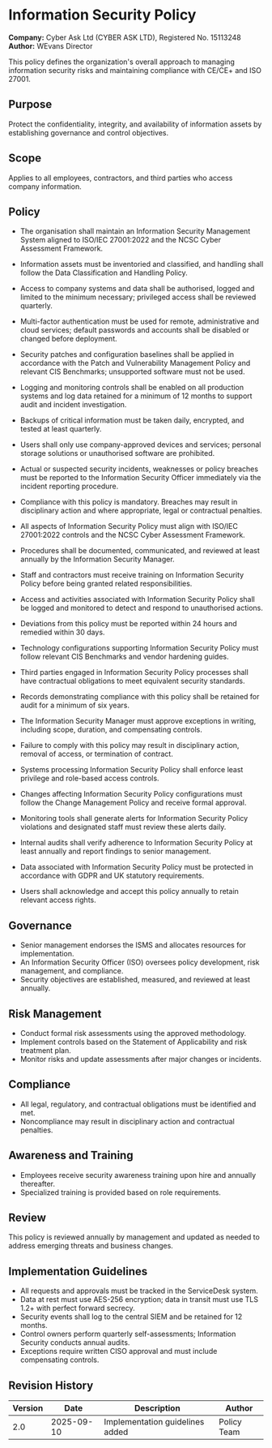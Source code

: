 # Information Security Policy

**Company:** Cyber Ask Ltd (CYBER ASK LTD), Registered No. 15113248  
**Author:** WEvans Director

This policy defines the organization's overall approach to managing information security risks and maintaining compliance with CE/CE+ and ISO 27001.

## Purpose

Protect the confidentiality, integrity, and availability of information assets by establishing governance and control objectives.

## Scope

Applies to all employees, contractors, and third parties who access company information.

## Policy
- The organisation shall maintain an Information Security Management System aligned to ISO/IEC 27001:2022 and the NCSC Cyber Assessment Framework.
- Information assets must be inventoried and classified, and handling shall follow the Data Classification and Handling Policy.
- Access to company systems and data shall be authorised, logged and limited to the minimum necessary; privileged access shall be reviewed quarterly.
- Multi-factor authentication must be used for remote, administrative and cloud services; default passwords and accounts shall be disabled or changed before deployment.
- Security patches and configuration baselines shall be applied in accordance with the Patch and Vulnerability Management Policy and relevant CIS Benchmarks; unsupported software must not be used.
- Logging and monitoring controls shall be enabled on all production systems and log data retained for a minimum of 12 months to support audit and incident investigation.
- Backups of critical information must be taken daily, encrypted, and tested at least quarterly.
- Users shall only use company-approved devices and services; personal storage solutions or unauthorised software are prohibited.
- Actual or suspected security incidents, weaknesses or policy breaches must be reported to the Information Security Officer immediately via the incident reporting procedure.
- Compliance with this policy is mandatory. Breaches may result in disciplinary action and where appropriate, legal or contractual penalties.

- All aspects of Information Security Policy must align with ISO/IEC 27001:2022 controls and the NCSC Cyber Assessment Framework.
- Procedures shall be documented, communicated, and reviewed at least annually by the Information Security Manager.
- Staff and contractors must receive training on Information Security Policy before being granted related responsibilities.
- Access and activities associated with Information Security Policy shall be logged and monitored to detect and respond to unauthorised actions.
- Deviations from this policy must be reported within 24 hours and remedied within 30 days.
- Technology configurations supporting Information Security Policy must follow relevant CIS Benchmarks and vendor hardening guides.
- Third parties engaged in Information Security Policy processes shall have contractual obligations to meet equivalent security standards.
- Records demonstrating compliance with this policy shall be retained for audit for a minimum of six years.
- The Information Security Manager must approve exceptions in writing, including scope, duration, and compensating controls.
- Failure to comply with this policy may result in disciplinary action, removal of access, or termination of contract.

- Systems processing Information Security Policy shall enforce least privilege and role-based access controls.
- Changes affecting Information Security Policy configurations must follow the Change Management Policy and receive formal approval.
- Monitoring tools shall generate alerts for Information Security Policy violations and designated staff must review these alerts daily.
- Internal audits shall verify adherence to Information Security Policy at least annually and report findings to senior management.
- Data associated with Information Security Policy must be protected in accordance with GDPR and UK statutory requirements.
- Users shall acknowledge and accept this policy annually to retain relevant access rights.

## Governance

- Senior management endorses the ISMS and allocates resources for implementation.
- An Information Security Officer (ISO) oversees policy development, risk management, and compliance.
- Security objectives are established, measured, and reviewed at least annually.

## Risk Management

- Conduct formal risk assessments using the approved methodology.
- Implement controls based on the Statement of Applicability and risk treatment plan.
- Monitor risks and update assessments after major changes or incidents.

## Compliance

- All legal, regulatory, and contractual obligations must be identified and met.
- Noncompliance may result in disciplinary action and contractual penalties.

## Awareness and Training

- Employees receive security awareness training upon hire and annually thereafter.
- Specialized training is provided based on role requirements.

## Review

This policy is reviewed annually by management and updated as needed to address emerging threats and business changes.

## Implementation Guidelines
- All requests and approvals must be tracked in the ServiceDesk system.
- Data at rest must use AES-256 encryption; data in transit must use TLS 1.2+ with perfect forward secrecy.
- Security events shall log to the central SIEM and be retained for 12 months.
- Control owners perform quarterly self-assessments; Information Security conducts annual audits.
- Exceptions require written CISO approval and must include compensating controls.

## Revision History

| Version | Date | Description | Author |
| ------- | ---------- | ----------------------- | ------ |
| 2.0     | 2025-09-10 | Implementation guidelines added | Policy Team |

